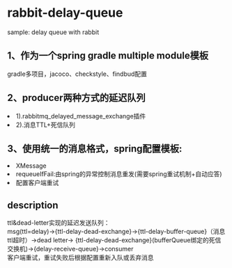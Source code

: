 # rabbit-delay-queue
sample: delay queue with rabbit<br>

## 1、作为一个spring gradle multiple module模板<br>
gradle多项目，jacoco、checkstyle、findbud配置

## 2、producer两种方式的延迟队列
<li>1).rabbitmq_delayed_message_exchange插件</li>
<li>2).消息TTL+死信队列</li>

## 3、使用统一的消息格式，spring配置模板:
<li>XMessage</li>
<li>requeueIfFail:由spring的异常控制消息重发(需要spring重试机制+自动应答)</li>
<li>配置客户端重试</li>

## description
ttl&dead-letter实现的延迟发送队列：<br>
msg(ttl=delay)->{ttl-delay-dead-exchange}->{ttl-delay-buffer-queue}（消息ttl超时）->dead letter->
{ttl-delay-dead-exchange}(bufferQueue绑定的死信交换机)->{delay-receive-queue}->consumer<br>
客户端重试，重试失败后根据配置重新入队或丢弃消息


